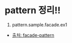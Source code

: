 

# pattern 정리!!

1. pattern.sample.facade.ex1  
  - [출처: facade-pattern](https://dzone.com/articles/the-facade-pattern)  
  
